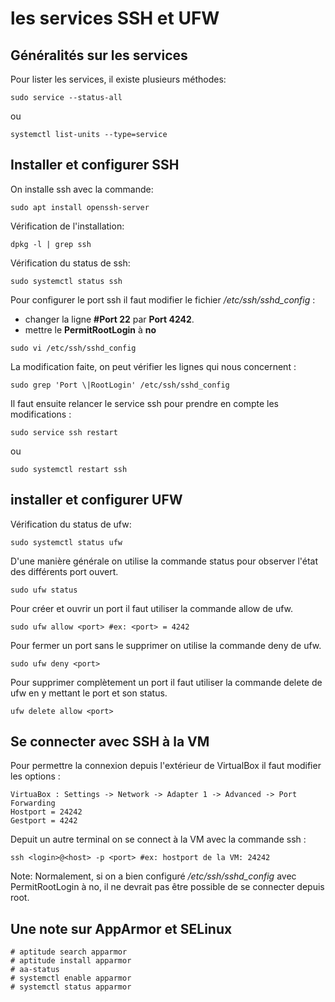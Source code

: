 # les services SSH et UFW

## **Généralités sur les services**

Pour lister les services, il existe plusieurs méthodes:

```shell
sudo service --status-all
```
ou
```shell
systemctl list-units --type=service
```

## **Installer et configurer SSH**

On installe ssh avec la commande:
```shell
sudo apt install openssh-server
```

Vérification de l'installation:
```shell
dpkg -l | grep ssh
```

Vérification du status de ssh:
```shell
sudo systemctl status ssh
```

Pour configurer le port ssh il faut modifier le fichier */etc/ssh/sshd_config* :

* changer la ligne **#Port 22** par **Port 4242**.
* mettre le **PermitRootLogin** à **no**
```shell
sudo vi /etc/ssh/sshd_config
```

La modification faite, on peut vérifier les lignes qui nous concernent :
```shell
sudo grep 'Port \|RootLogin' /etc/ssh/sshd_config
```

Il faut ensuite relancer le service ssh pour prendre en compte les modifications :

```shell
sudo service ssh restart
```
ou
```shell
sudo systemctl restart ssh
```

## **installer et configurer UFW**

Vérification du status de ufw:

```shell
sudo systemctl status ufw
```

D'une manière générale on utilise la commande status pour observer l'état des différents port ouvert.

```shell
sudo ufw status
```

Pour créer et ouvrir un port il faut utiliser la commande allow de ufw.

```shell
sudo ufw allow <port> #ex: <port> = 4242
```

Pour fermer un port sans le supprimer on utilise la commande deny de ufw.

```shell
sudo ufw deny <port>
```

Pour supprimer complètement un port il faut utiliser la commande delete de ufw en y mettant le port et son status.

```shell
ufw delete allow <port>
```

##  **Se connecter avec SSH à la VM**

Pour permettre la connexion depuis l'extérieur de VirtualBox il faut modifier les options :

```shell
VirtuaBox : Settings -> Network -> Adapter 1 -> Advanced -> Port Forwarding
Hostport = 24242
Gestport = 4242
```

Depuit un autre terminal on se connect à la VM avec la commande ssh :

```shell
ssh <login>@<host> -p <port> #ex: hostport de la VM: 24242
```

Note: Normalement, si on a bien configuré */etc/ssh/sshd_config* avec PermitRootLogin à no, il ne devrait pas être possible de se connecter depuis root.

## **Une note sur AppArmor et SELinux**

```shell
# aptitude search apparmor
# aptitude install apparmor
# aa-status 
# systemctl enable apparmor
# systemctl status apparmor
```